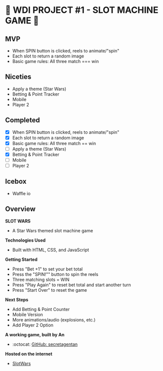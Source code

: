 # :slot_machine: WDI PROJECT #1 - SLOT MACHINE GAME :slot_machine:

## MVP 
- When SPIN button is clicked, reels to animate/"spin"
- Each slot to return a random image
- Basic game rules: All three match === win 

## Niceties
- Apply a theme (Star Wars)
- Betting & Point Tracker
- Mobile
- Player 2

## Completed
- [x] When SPIN button is clicked, reels to animate/"spin"
- [x] Each slot to return a random image
- [x] Basic game rules: All three match == win 
- [ ] Apply a theme (Star Wars)
- [x] Betting & Point Tracker
- [ ] Mobile
- [ ] Player 2

## Icebox
- Waffle io 

## Overview

**SLOT WARS**
- A Star Wars themed slot machine game

**Technologies Used**
- Built with HTML, CSS, and JavaScript

**Getting Started** 
- Press "Bet +1" to set your bet total 
- Press the "SPIN!"" button to spin the reels
- Three matching slots = WIN
- Press "Play Again" to reset bet total and start another turn
- Press "Start Over" to reset the game

**Next Steps**
- Add Betting & Point Counter
- Mobile Version
- More animations/audio (explosions, etc.)
- Add Player 2 Option

**A working game, built by An**
- :octocat: [GitHub: secretagentan](http://github.com/SecretAgentAn)

**Hosted on the internet**
- [SlotWars](https://secretagentan.github.io/project_01_build_a_game/)






